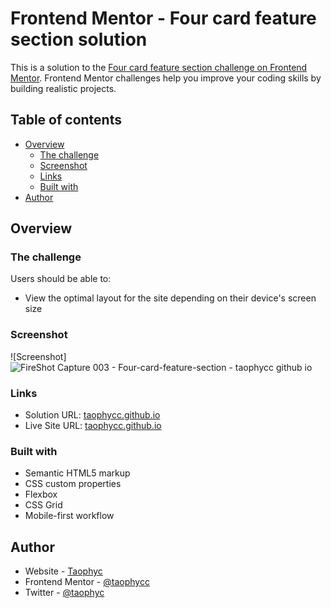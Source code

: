 # Frontend Mentor - Four card feature section solution

This is a solution to the [Four card feature section challenge on Frontend Mentor](https://www.frontendmentor.io/challenges/four-card-feature-section-weK1eFYK). Frontend Mentor challenges help you improve your coding skills by building realistic projects. 

## Table of contents

- [Overview](#overview)
  - [The challenge](#the-challenge)
  - [Screenshot](#screenshot)
  - [Links](#links)
  - [Built with](#built-with)
- [Author](#author)


## Overview

### The challenge

Users should be able to:

- View the optimal layout for the site depending on their device's screen size

### Screenshot

![Screenshot]![FireShot Capture 003 - Four-card-feature-section - taophycc github io](https://github.com/user-attachments/assets/77e22072-090c-439d-a62f-cbc8a4752ff6)



### Links

- Solution URL: [taophycc.github.io](https://github.com/Taophycc/Four-card-feature-section.git)
- Live Site URL: [taophycc.github.io](https://taophycc.github.io/Four-card-feature-section/)


### Built with

- Semantic HTML5 markup
- CSS custom properties
- Flexbox
- CSS Grid
- Mobile-first workflow

## Author

- Website - [Taophyc](https://www.your-site.com)
- Frontend Mentor - [@taophycc](https://www.frontendmentor.io/profile/taophycc)
- Twitter - [@taophyc](https://www.twitter.com/taophyc_)

